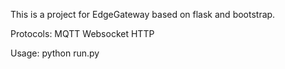 This is a project for EdgeGateway based on flask and bootstrap.

Protocols:
  MQTT
  Websocket
  HTTP
 
 Usage:
 python run.py
